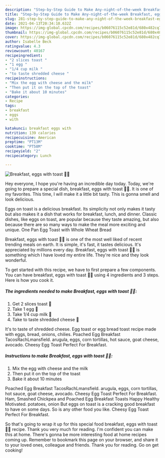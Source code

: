 ```yaml
---
description: "Step-by-Step Guide to Make Any-night-of-the-week Breakfast, eggs with toast 🍞🥚"
title: "Step-by-Step Guide to Make Any-night-of-the-week Breakfast, eggs with toast 🍞🥚"
slug: 281-step-by-step-guide-to-make-any-night-of-the-week-breakfast-eggs-with-toast
date: 2021-04-13T20:34:10.632Z
image: https://img-global.cpcdn.com/recipes/b06076115c52e81d/680x482cq70/breakfast-eggs-with-toast-recipe-main-photo.jpg
thumbnail: https://img-global.cpcdn.com/recipes/b06076115c52e81d/680x482cq70/breakfast-eggs-with-toast-recipe-main-photo.jpg
cover: https://img-global.cpcdn.com/recipes/b06076115c52e81d/680x482cq70/breakfast-eggs-with-toast-recipe-main-photo.jpg
author: Isabelle Beck
ratingvalue: 4.3
reviewcount: 40167
recipeingredient:
- "2 slices toast "
- "1 egg "
- "1/4 cup milk "
- "to taste shredded cheese "
recipeinstructions:
- "Mix the egg with cheese and the milk"
- "Then put it on the top of the toast"
- "Bake it about 10 minutes"
categories:
- Recipe
tags:
- breakfast
- eggs
- with

katakunci: breakfast eggs with 
nutrition: 139 calories
recipecuisine: American
preptime: "PT13M"
cooktime: "PT58M"
recipeyield: "2"
recipecategory: Lunch

---
```



![Breakfast, eggs with toast 🍞🥚](https://img-global.cpcdn.com/recipes/b06076115c52e81d/680x482cq70/breakfast-eggs-with-toast-recipe-main-photo.jpg)

Hey everyone, I hope you're having an incredible day today. Today, we're going to prepare a special dish, breakfast, eggs with toast 🍞🥚. It is one of my favorites. This time, I will make it a little bit tasty. This is gonna smell and look delicious.

Eggs on toast is a delicious breakfast. Its simplicity not only makes it tasty but also makes it a dish that works for breakfast, lunch, and dinner. Classic dishes, like eggs on toast, are popular because they taste amazing, but also because there are so many ways to make the meal more exciting and unique. One Pan Egg Toast with Whole Wheat Bread

Breakfast, eggs with toast 🍞🥚 is one of the most well liked of recent trending meals on earth. It is simple, it's fast, it tastes delicious. It's appreciated by millions every day. Breakfast, eggs with toast 🍞🥚 is something which I have loved my entire life. They're nice and they look wonderful.


To get started with this recipe, we have to first prepare a few components. You can have breakfast, eggs with toast 🍞🥚 using 4 ingredients and 3 steps. Here is how you cook it.

<!--inarticleads1-->

##### The ingredients needed to make Breakfast, eggs with toast 🍞🥚:

1. Get 2 slices toast 🍞
1. Take 1 egg 🥚
1. Take 1/4 cup milk 🥛
1. Take to taste shredded cheese 🧀


It&#39;s to taste of shredded cheese. Egg toast or egg bread toast recipe made with eggs, bread, onions, chilies. Poached Egg Breakfast TacosRachLmansfield. arugula, eggs, corn tortillas, hot sauce, goat cheese, avocado. Cheesy Egg Toast Perfect For Breakfast. 

<!--inarticleads2-->

##### Instructions to make Breakfast, eggs with toast 🍞🥚:

1. Mix the egg with cheese and the milk
1. Then put it on the top of the toast
1. Bake it about 10 minutes


Poached Egg Breakfast TacosRachLmansfield. arugula, eggs, corn tortillas, hot sauce, goat cheese, avocado. Cheesy Egg Toast Perfect For Breakfast. Ham, Smashed Chickpea and Poached Egg Breakfast Toasts Happy Healthy Motivated. potatoes, onion But eggs on toast is a cracking good breakfast to have on some days. So is any other food you like. Cheesy Egg Toast Perfect For Breakfast. 

So that's going to wrap it up for this special food breakfast, eggs with toast 🍞🥚 recipe. Thank you very much for reading. I'm confident you can make this at home. There's gonna be more interesting food at home recipes coming up. Remember to bookmark this page on your browser, and share it to your loved ones, colleague and friends. Thank you for reading. Go on get cooking!
